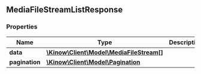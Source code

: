 ## MediaFileStreamListResponse

### Properties
Name | Type | Description | Notes
------------ | ------------- | ------------- | -------------
**data** | [**\Kinow\Client\Model\MediaFileStream[]**](#MediaFileStream) |  | [optional] 
**pagination** | [**\Kinow\Client\Model\Pagination**](#Pagination) |  | [optional] 



